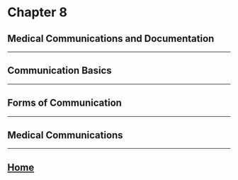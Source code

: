 # Chapter 8
## Medical Communications and Documentation

---

## Communication Basics

---

## Forms of Communication

---

## Medical Communications

---

## [Home](./index.html)